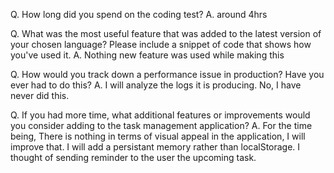 Q. How long did you spend on the coding test?
A. around 4hrs

Q. What was the most useful feature that was added to the latest version of your chosen language? Please include a snippet of code that shows how you've used it.
A. Nothing new feature was used while making this

Q. How would you track down a performance issue in production? Have you ever had to do this?
A. I will analyze the logs it is producing. No, I have never did this.

Q. If you had more time, what additional features or improvements would you consider adding to the task management application?
A. For the time being, There is nothing in terms of visual appeal in the application, I will improve that. I will add a persistant memory rather than localStorage. I thought of sending reminder to the user the upcoming task.
